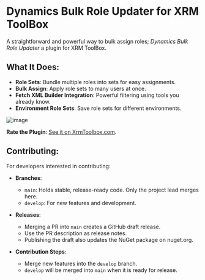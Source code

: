 # **Dynamics Bulk Role Updater for XRM ToolBox**

A straightforward and powerful way to bulk assign roles; *Dynamics Bulk Role Updater* a plugin for XRM ToolBox.

## **What It Does**:

- **Role Sets**: Bundle multiple roles into sets for easy assignments.
- **Bulk Assign**: Apply role sets to many users at once.
- **Fetch XML Builder Integration**: Powerful filtering using tools you already know.
- **Environment Role Sets**: Save role sets for different environments.

![image](https://github.com/JoePittsy/Dynamics-Bulk-Role-Updater/assets/16508508/82c79d54-5522-484e-8f0d-80c61b435417)

**Rate the Plugin**: [See it on XrmToolbox.com](https://www.xrmtoolbox.com/plugins/plugininfo/?id=6c1d9cbb-9c6b-ee11-a81c-0022489a0977).

## **Contributing**:

For developers interested in contributing:

- **Branches**:
  - `main`: Holds stable, release-ready code. Only the project lead merges here.
  - `develop`: For new features and development.
  
- **Releases**:
  - Merging a PR into `main` creates a GitHub draft release.
  - Use the PR description as release notes.
  - Publishing the draft also updates the NuGet package on nuget.org.

- **Contribution Steps**:
  - Merge new features into the `develop` branch.
  - `develop` will be merged into `main` when it is ready for release. 
